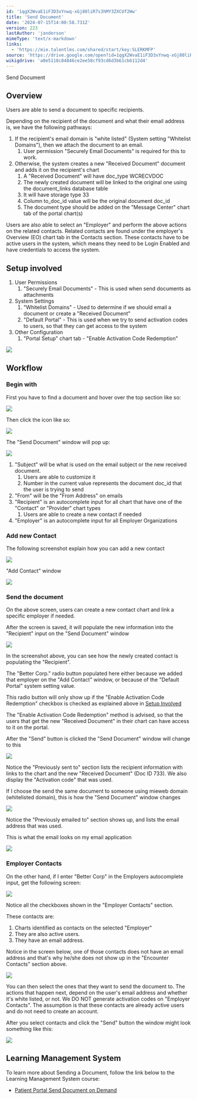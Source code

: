 ```yaml
---
id: '1qgX2WvaE1iF3D3xYnwq-xGj80liR7s3hMY3ZXCUf2Ww'
title: 'Send Document'
date: '2024-07-15T14:00:58.731Z'
version: 223
lastAuthor: 'janderson'
mimeType: 'text/x-markdown'
links:
  - 'https://mie.talentlms.com/shared/start/key:SLERKMFP'
source: 'https://drive.google.com/open?id=1qgX2WvaE1iF3D3xYnwq-xGj80liR7s3hMY3ZXCUf2Ww'
wikigdrive: 'a0e5118c84846ce2ee58cf93cd6d3b61cb6112d4'
---
```

Send Document

## Overview

Users are able to send a document to specific recipients.

Depending on the recipient of the document and what their email address is, we have the following pathways:

1. If the recipient's email domain is "white listed" (System setting "Whitelist Domains"), then we attach the document to an email.
    1. User permission "Securely Email Documents" is required for this to work.
2. Otherwise, the system creates a new "Received Document" document and adds it on the recipient's chart
    1. A "Received Document" will have doc_type WCRECVDOC
    2. The newly created document will be linked to the original one using the document_links database table
    3. It will have storage type 33
    4. Column to_doc_id value will be the original document doc_id
    5. The document type should be added on the "Message Center" chart tab of the portal chart(s)

Users are also able to select an "Employer" and perform the above actions on the related contacts.  Related contacts are found under the employer's Overview (EO) chart tab in the Contacts section.  These contacts have to be active users in the system, which means they need to be Login Enabled and have credentials to access the system.


## Setup involved

1. User Permissions
    1. "Securely Email Documents" - This is used when send documents as attachments
2. System Settings
    1. "Whitelist Domains" - Used to determine if we should email a document or create a "Received Document"
    2. "Default Portal" - This is used when we try to send activation codes to users, so that they can get access to the system
3. Other Configuration
    1. "Portal Setup" chart tab - "Enable Activation Code Redemption"

![](../send-document.assets/da668975187ff27da42b8517a5c343cd.png)

## Workflow

### Begin with

First you have to find a document and hover over the top section like so:

![](../send-document.assets/fab46b7132d46e5b670d2f0d2959f818.png)

Then click the icon like so:

![](../send-document.assets/daf18bf0c4e782a6a0c9e63b23d95a59.png)

The "Send Document" window will pop up:

![](../send-document.assets/ec1c3d5d99d9dfb1f23e30cfce6875f1.png)

1. "Subject" will be what is used on the email subject or the new received document.
    1. Users are able to customize it
    2. Number in the current value represents the document doc_id that the user is trying to send
2. "From" will be the "From Address" on emails
3. "Recipient" is an autocomplete input for all chart that have one of the "Contact" or "Provider" chart types
    1. Users are able to create a new contact if needed
4. "Employer" is an autocomplete input for all Employer Organizations

### Add new Contact

The following screenshot explain how you can add a new contact

![](../send-document.assets/3d3684456761db64d0f0756febe8ee75.png)

"Add Contact" window

![](../send-document.assets/49323c26fe71d0e02dd116fe0ed31bbb.png)

### Send the document

On the above screen, users can create a new contact chart and link a specific employer if needed.

After the screen is saved, it will populate the new information into the "Recipient" input on the "Send Document" window

![](../send-document.assets/ef20a4a2ecf8d85798b7bc8dce38c245.png)

In the screenshot above, you can see how the newly created contact is populating the "Recipient".

The "Better Corp." radio button populated here either because we added that employer on the "Add Contact" window, or because of the "Default Portal" system setting value.

This radio button will only show up if the "Enable Activation Code Redemption" checkbox is checked as explained above in [Setup Involved](#setup-involved)

The "Enable Activation Code Redemption" method is advised, so that the users that get the new "Received Document" in their chart can have access to it on the portal.

After the "Send" button is clicked the "Send Document" window will change to this

![](../send-document.assets/970c3620cb821acaf71673f9529863bb.png)

Notice the "Previously sent to" section lists the recipient information with links to the chart and the new "Received Document" (Doc ID 733).  We also display the "Activation code" that was used.

If I choose the send the same document to someone using mieweb domain (whitelisted domain), this is how the "Send Document" window changes

![](../send-document.assets/8f7d1bdf0b75201380ff3c966cf85695.png)

Notice the "Previously emailed to" section shows up, and lists the email address that was used.

This is what the email looks on my email application

![](../send-document.assets/8647a2b13493cfb0c39ac928a023ff17.png)

### Employer Contacts

On the other hand, if I enter "Better Corp" in the Employers autocomplete input, get the following screen:

![](../send-document.assets/7456da0813b6a29a1ad5ef8307de5acf.png)

Notice all the checkboxes shown in the "Employer Contacts" section.

These contacts are:

1. Charts identified as contacts on the selected "Employer"
2. They are also active users.
3. They have an email address.

Notice in the screen below, one of those contacts does not have an email address and that's why he/she does not show up in the "Encounter Contacts" section above.

![](../send-document.assets/cb97d99b92c6b11d1bebdc3b3ce404ae.png)

You can then select the ones that they want to send the document to.  The actions that happen next, depend on the user's email address and whether it's white listed, or not.  We DO NOT generate activation codes on "Employer Contacts".  The assumption is that these contacts are already active users and do not need to create an account.

After you select contacts and click the "Send" button the window might look something like this:

![](../send-document.assets/e357d249f5d5f2027d0149d1ed9f7f9b.png)

## Learning Management System

To learn more about Sending a Document, follow the link below to the Learning Management System course:

* [Patient Portal Send Document on Demand](https://mie.talentlms.com/shared/start/key:SLERKMFP)
